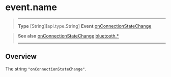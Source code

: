# event.name

> --------------------- ------------------------------------------------------------------------------------------
> __Type__              [String][api.type.String]
> __Event__             [onConnectionStateChange](/plugin/bluetooth/type/Server/event/onConnectionStateChange/index.md)


> __See also__          [onConnectionStateChange](/plugin/bluetooth/type/Server/event/onConnectionStateChange/index.md)
>						[bluetooth.*](/plugin/bluetooth.md)
> --------------------- ------------------------------------------------------------------------------------------

## Overview

The string `"onConnectionStateChange"`.